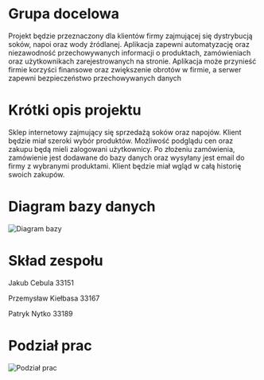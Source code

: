 # Grupa docelowa
Projekt będzie przeznaczony dla klientów firmy zajmującej się dystrybucją soków, napoi oraz wody źródlanej. Aplikacja zapewni automatyzację oraz niezawodność przechowywanych informacji o produktach, zamówieniach oraz użytkownikach zarejestrowanych na stronie. Aplikacja może przynieść firmie korzyści finansowe oraz zwiększenie obrotów w firmie, a serwer zapewni bezpieczeństwo przechowywanych danych 

 

# Krótki opis projektu

Sklep internetowy zajmujący się sprzedażą soków oraz napojów. Klient będzie miał szeroki wybór produktów. Możliwość podglądu cen oraz zakupu będą mieli zalogowani użytkownicy. Po złożeniu zamówienia, zamówienie jest dodawane do bazy danych oraz wysyłany jest email do firmy z wybranymi produktami. Klient będzie miał wgląd w całą historię swoich zakupów.



# Diagram bazy danych

![Diagram bazy](https://i.imgur.com/ClW8aja.png)

# Skład zespołu 

Jakub Cebula 33151

Przemysław Kiełbasa 33167

Patryk Nytko 33189

# Podział prac

![Podział prac](https://i.imgur.com/993KwFs.png)